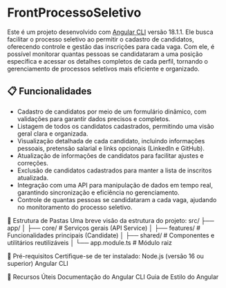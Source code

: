 # FrontProcessoSeletivo

Este é um projeto desenvolvido com [Angular CLI](https://github.com/angular/angular-cli) versão 18.1.1. Ele busca facilitar o processo seletivo ao permitir o cadastro de candidatos, oferecendo controle e gestão das inscrições para cada vaga. Com ele, é possível monitorar quantas pessoas se candidataram a uma posição específica e acessar os detalhes completos de cada perfil, tornando o gerenciamento de processos seletivos mais eficiente e organizado.

## 📋 Funcionalidades
- Cadastro de candidatos por meio de um formulário dinâmico, com validações para garantir dados precisos e completos.
- Listagem de todos os candidatos cadastrados, permitindo uma visão geral clara e organizada.
- Visualização detalhada de cada candidato, incluindo informações pessoais, pretensão salarial e links opcionais (LinkedIn e GitHub).
- Atualização de informações de candidatos para facilitar ajustes e correções.
- Exclusão de candidatos cadastrados para manter a lista de inscritos atualizada.
- Integração com uma API para manipulação de dados em tempo real, garantindo sincronização e eficiência no gerenciamento.
- Controle de quantas pessoas se candidataram a cada vaga, ajudando no monitoramento do processo seletivo.

📂 Estrutura de Pastas
Uma breve visão da estrutura do projeto:
src/
├── app/
│   ├── core/             # Serviços gerais (API Service)
│   ├── features/         # Funcionalidades principais (Candidate)
│   ├── shared/           # Componentes e utilitários reutilizáveis
│   └── app.module.ts     # Módulo raiz

📜 Pré-requisitos
Certifique-se de ter instalado:
Node.js (versão 16 ou superior)
Angular CLI

🔗 Recursos Úteis
Documentação do Angular CLI
Guia de Estilo do Angular
